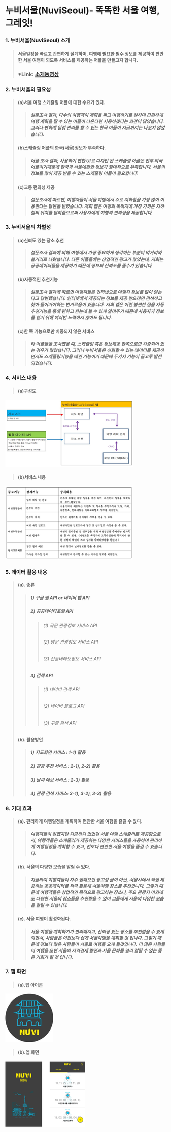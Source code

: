 # 누비서울(NuviSeoul)- 똑똑한 서울 여행, 그레잇!

### 1. 누비서울(NuviSeoul) 소개
>#### 서울일정을 빠르고 간편하게 설계하며, 여행에 필요한 필수 정보를 제공하여 편안한 서울 여행이 되도록 서비스를 제공하는 어플을 만들고자 합니다.   
>### __*Link: [소개동영상](https://www.youtube.com/watch?v=4zZgLq9TfHc)__

### 2. 누비서울의 필요성
>#### (a)서울 여행 스케쥴링 어플에 대한 수요가 있다.
>	>#####  설문조사 결과, 다수의 여행객이 계획을 짜고 여행하기를 원하며 간편하게 여행 계획을 짤 수 있는 어플이 나온다면 사용하겠다는 의견이 많았습니다. 그러나 편하게 일정 관리를 할 수 있는 한국 어플이 지금까지는 나오지 않았습니다.
>#### (b)스캐쥴링 어플의 한국(서울)정보가 부족하다.
>	>#####  어플 조사 결과, 사용하기 편한 UI로 디자인 된 스캐쥴링 어플은 전부 외국어플이기때문에 한국과 서울에관한 정보가 절대적으로 부족합니다. 서울의 정보를 많이 제공 받을 수 있는 스케줄링 어플이 필요합니다. 
>#### (c)교통 편의성 제공
>	>#####  설문조사에 따르면, 여행자들이 서울 여행에서 주로 지하철을 가장 많이 이용한다는 답변을 받았습니다. 저희 앱은 여행의 목적지에 가장 가까운 지하철의 위치를 알려줌으로써 사용자에게 여행의 편의성을 제공합니다.

### 3. 누비서울의 차별성
>#### (a)신뢰도 있는 장소 추천
>	>#####  설문조사 결과에 의해 여행에서 가장 중요하게 생각하는 부분이 먹거리와 볼거리로 나왔습니다. 다른 어플들에는 상업적인 광고가 많았는데, 저희는 공공데이터들을 제공하기 때문에 정보의 신뢰도를 줄수가 있습니다.
>#### (b)자동적인 추천기능
>	>#####  설문조사 결과에 따르면 여행객들은 인터넷으로 여행지 정보를 많이 얻는다고 답변했습니다. 인터넷에서 제공되는 정보를 제공 받으려면 검색하고 찾아 들어가야하는 번거로움이 있습니다. 저희 앱은 이런 불편한 점을 자동추천기능을 통해 편하고 한눈에 볼 수 있게 알려주기 때문에 사용자가 정보를 얻기 위해 여러번 노력하지 않아도 됩니다.
>#### (c)한 쪽 기능으로만 치중되지 않은 서비스 
>	>#####  타 어플들을 조사했을 때, 스케쥴링 혹은 정보제공 한쪽으로만 치중되어 있는 경우가 많았습니다. 그러나 누비서울은 신뢰할 수 있는 데이터를 제공하면서도 스캐쥴링기능을 메인 기능이기 때문에 두가지 기능이 골고루 발전되었습니다. 

### 4. 서비스 내용
>#### (a)구성도
<img width="80%" height="80%" src="/ReadMe.Image/structure.jpg"></img>
>#### (b)서비스 내용
<img width="80%" height="80%" src="/ReadMe.Image/contents.jpg"></img>

###  5. 데이터 활용 내용
>#### (a). 종류
>	>#####  1) 구글 맵 API or 네이버 맵 API 
>	>#####  2) 공공데이타포털 API 
>	>	>######  (1) 국문 관광정보 서비스 API
>	>	>######  (2) 영문 관광정보 서비스 API   
>	>	>######  (3) 신동네예보정보 서비스 API
>	>#####  3) 검색 API 
>	>	>######  (1) 네이버 검색 API 
>	>	>######  (2) 네이버 블로그 API
>	>	>######  (3) 구글 검색 API     
>#### (b). 활용방안
>	>#####  1) 지도화면 서비스 : 1-1) 활용
>	>#####  2) 관광 추천 서비스 : 2-1), 2-2) 활용
>	>#####  3) 날씨 예보 서비스 : 2-3) 활용
>	>#####  4) 관광 검색 서비스: 3-1), 3-2), 3-3) 활용  

###  6. 기대 효과 
>#### (a). 편리하게 여행일정을 계획하여 편안한 서울 여행을 즐길 수 있다.
>	>#####  여행객들이 원했지만 지금까지 없었던 서울 여행 스캐쥴러를 제공함으로써, 여행객들은 스캐줄러가 제공하는 다양한 서비스들을 사용하여 편리하게 여행일정을 계획할 수 있고, 전보다 편안한 서울 여행을 즐길 수 있습니다. 
>#### (b). 서울의 다양한 모습을 알릴 수 있다.
>	>#####  지금까지 여행객들이 자주 접해오던 광고성 글이 아닌, 서울시에서 직접 제공하는 공공데이터를 적극 활용해 서울여행 장소를 추천합니다. 그렇기 때문에 여행객들은 상업적인 목적으로 광고하는 장소나, 주요 관광지 이외에도 다양한 서울의 장소들을 추천받을 수 있어 그들에게 서울의 다양한 모습을 알릴 수 있습니다.
>#### (c). 서울 여행이 활성화된다.
>	>#####  서울 여행을 계획하기가 편리해지고, 신뢰성 있는 장소를 추천받을 수 있게 되면서, 사람들은 이전보다 쉽게 서울여행을 계획할 것 입니다. 그렇기 때문에 전보다 많은 사람들이 서울로 여행을 오게 될것입니다. 더 많은 사람들이 여행을 오면 서울의 지역경제 발전과 서울 문화를 널리 알릴 수 있는 좋은 기회가 될 것 입니다.

### 7. 앱 화면
>#### (a).앱 아이콘
<img width="30%" height="29%" src="/ReadMe.Image/app_icon.jpg">

>#### (b).앱 화면
<img width="50%" height="50%" src="/ReadMe.Image/main_00.jpg"></img>

